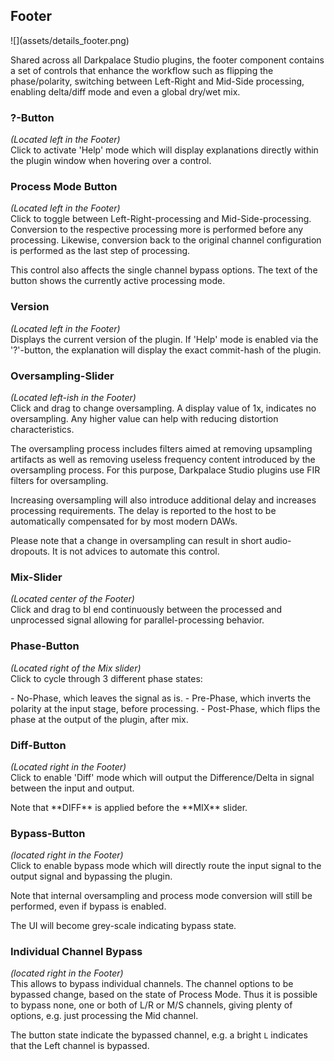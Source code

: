 <h2 class="txt-green">Footer</h2>
<div class="image">
![](assets/details_footer.png)
</div>

Shared across all Darkpalace Studio plugins, the footer component contains a set of controls that
enhance the workflow such as flipping the phase/polarity, switching between Left-Right and Mid-Side processing,
enabling delta/diff mode and even a global dry/wet mix.

### ?-Button
<span class="txt-yellow">*(Located left in the Footer)*</span>\
Click to activate 'Help' mode which will display explanations directly within the 
plugin window when hovering over a control.
<span class="spacer"/>

### Process Mode Button
<span class="txt-yellow">*(Located left in the Footer)*</span>\
Click to toggle between Left-Right-processing and Mid-Side-processing. 
Conversion to the respective processing more is performed before any processing. 
Likewise, conversion back to the original channel configuration is performed as the last step of processing.

This control also affects the single channel bypass options.
The text of the button shows the currently active processing mode.

### Version
<span class="txt-yellow">*(Located left in the Footer)*</span>\
Displays the current version of the plugin. If 'Help' mode is enabled via the '?'-button, the
explanation will display the exact commit-hash of the plugin.
<span class="spacer"/>

### Oversampling-Slider
<span class="txt-yellow">*(Located left-ish in the Footer)*</span>\
Click and drag to change oversampling.
A display value of 1x, indicates no oversampling.
Any higher value can help with reducing distortion characteristics.

The oversampling process includes filters aimed at removing upsampling artifacts as well as
removing useless frequency content introduced by the oversampling process. For this purpose,
Darkpalace Studio plugins use FIR filters for oversampling.

Increasing oversampling will also introduce additional delay and increases processing requirements.
The delay is reported to the host to be automatically compensated for by most modern DAWs.

<div class="quote bg-yellow">
Please note that a change in oversampling can result in short audio-dropouts. It is not
advices to automate this control.
</div>
<span class="spacer"/>

### Mix-Slider
<span class="txt-yellow">*(Located center of the Footer)*</span>\
Click and drag to bl    end continuously between the processed and unprocessed signal allowing for parallel-processing behavior.
<span class="spacer"/>

### Phase-Button
<span class="txt-yellow">*(Located right of the Mix slider)*</span>\
Click to cycle through 3 different phase states:

<div class="block bg-dark-1">
- <span class="txt-purple">No-Phase</span>, which leaves the signal as is.
- <span class="txt-purple">Pre-Phase</span>, which inverts the polarity at the input stage, before processing.
- <span class="txt-purple">Post-Phase</span>, which flips the phase at the output of the plugin, after mix.
</div>
<span class="spacer"/>

### Diff-Button
<span class="txt-yellow">*(Located right in the Footer)*</span>\
Click to enable 'Diff' mode which will output the Difference/Delta in signal between the input and output.

<div class="quote bg-yellow">
Note that **DIFF** is applied before the **MIX** slider.
</div>
<div class="pb"></div>

### Bypass-Button
<span class="txt-yellow">*(located right in the Footer)*</span>\
Click to enable bypass mode which will directly route the input signal to the output signal and
bypassing the plugin.

Note that internal oversampling and process mode conversion will still be performed, even if bypass is enabled. 

The UI will become grey-scale indicating bypass state.
<span class="spacer"/>

### Individual Channel Bypass
<span class="txt-yellow">*(located right in the Footer)*</span>\
This allows to bypass individual channels. 
The channel options to be bypassed change, based on the state of Process Mode. 
Thus it is possible to bypass none, one or both of L/R or M/S channels, giving plenty of options, e.g. just processing the Mid channel.

The button state indicate the bypassed channel, e.g. a bright `L` indicates that the Left channel is bypassed.
